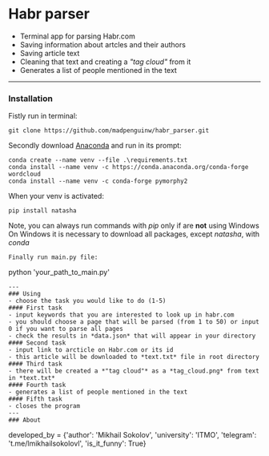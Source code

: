 # Habr parser
- Terminal app for parsing Habr.com
- Saving information about artcles and their authors
- Saving article text
- Cleaning that text and creating a *"tag cloud"* from it
- Generates a list of people mentioned in the text
---
### Installation
Fistly run in terminal:
```
git clone https://github.com/madpenguinw/habr_parser.git
```
Secondly download <a href=https://www.anaconda.com/products/distribution>Anaconda</a> and run in its prompt:
```
conda create --name venv --file .\requirements.txt
conda install --name venv -c https://conda.anaconda.org/conda-forge wordcloud
conda install --name venv -c conda-forge pymorphy2
```
When your venv is activated:
```
pip install natasha
```
Note, you can always run commands with *pip* only if are **not** using Windows
<br>On Windows it is necessary to download all packages, except *natasha*, with *conda*
```
Finally run main.py file:
```
python 'your_path_to_main.py'
```
---
### Using
- choose the task you would like to do (1-5)
#### First task
- input keywords that you are interested to look up in habr.com
- you should choose a page that will be parsed (from 1 to 50) or input 0 if you want to parse all pages
- check the results in *data.json* that will appear in your directory 
#### Second task
- input link to arcticle on Habr.com or its id
- this article will be downloaded to *text.txt* file in root directory
#### Third task
- there will be created a *"tag cloud"* as a *tag_cloud.png* from text in *text.txt*
#### Fourth task
- generates a list of people mentioned in the text
#### Fifth task
- closes the program
---
### About
```
developed_by = {'author': 'Mikhail Sokolov',
                'university': 'ITMO',
                'telegram': 't.me/lmikhailsokolovl',
                'is_it_funny': True}
```
